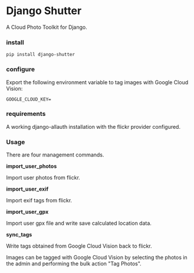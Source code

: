 # Django Shutter

A Cloud Photo Toolkit for Django.

### install 

```
pip install django-shutter
```

### configure

Export the following environment variable to tag images with Google Cloud Vision:

```
GOOGLE_CLOUD_KEY=
```


### requirements

A working django-allauth installation with the flickr provider configured.

### Usage

There are four management commands.

**import_user_photos**

Import user photos from flickr.

**import_user_exif**

Import exif tags from flickr.

**import_user_gpx**

Import user gpx file and write save calculated location data.

**sync_tags**

Write tags obtained from Google Cloud Vision back to flickr.

Images can be tagged with Google Cloud Vision by selecting the photos in
the admin and performing the bulk action "Tag Photos".

